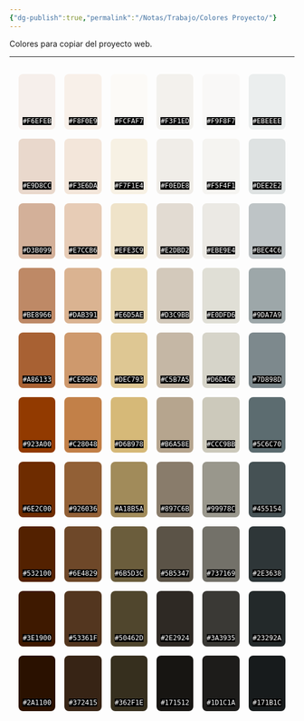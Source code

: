 ```yaml
---
{"dg-publish":true,"permalink":"/Notas/Trabajo/Colores Proyecto/"}
---
```


Colores para copiar del proyecto web.

---

<section class="color-grid">
  <!-- Fila 1 -->
  <div class="color-card" style="background-color:#F6EFEB; color:#2A1100;">
    <div class="color-swatch"></div>
    <div class="color-label">#F6EFEB</div>
  </div>
  <div class="color-card" style="background-color:#F8F0E9; color:#2A1100;">
    <div class="color-swatch"></div>
    <div class="color-label">#F8F0E9</div>
  </div>
  <div class="color-card" style="background-color:#FCFAF7; color:#2A1100;">
    <div class="color-swatch"></div>
    <div class="color-label">#FCFAF7</div>
  </div>
  <div class="color-card" style="background-color:#F3F1ED; color:#2A1100;">
    <div class="color-swatch"></div>
    <div class="color-label">#F3F1ED</div>
  </div>
  <div class="color-card" style="background-color:#F9F8F7; color:#2A1100;">
    <div class="color-swatch"></div>
    <div class="color-label">#F9F8F7</div>
  </div>
  <div class="color-card" style="background-color:#EBEEEE; color:#2A1100;">
    <div class="color-swatch"></div>
    <div class="color-label">#EBEEEE</div>
  </div>

  <!-- Fila 2 -->
  <div class="color-card" style="background-color:#E9D8CC; color:#2A1100;">
    <div class="color-swatch"></div>
    <div class="color-label">#E9D8CC</div>
  </div>
  <div class="color-card" style="background-color:#F3E6DA; color:#2A1100;">
    <div class="color-swatch"></div>
    <div class="color-label">#F3E6DA</div>
  </div>
  <div class="color-card" style="background-color:#F7F1E4; color:#2A1100;">
    <div class="color-swatch"></div>
    <div class="color-label">#F7F1E4</div>
  </div>
  <div class="color-card" style="background-color:#F0EDE8; color:#2A1100;">
    <div class="color-swatch"></div>
    <div class="color-label">#F0EDE8</div>
  </div>
  <div class="color-card" style="background-color:#F5F4F1; color:#2A1100;">
    <div class="color-swatch"></div>
    <div class="color-label">#F5F4F1</div>
  </div>
  <div class="color-card" style="background-color:#DEE2E2; color:#2A1100;">
    <div class="color-swatch"></div>
    <div class="color-label">#DEE2E2</div>
  </div>

  <!-- Fila 3 -->
  <div class="color-card" style="background-color:#D3B099; color:#2A1100;">
    <div class="color-swatch"></div>
    <div class="color-label">#D3B099</div>
  </div>
  <div class="color-card" style="background-color:#E7CCB6; color:#2A1100;">
    <div class="color-swatch"></div>
    <div class="color-label">#E7CCB6</div>
  </div>
  <div class="color-card" style="background-color:#EFE3C9; color:#2A1100;">
    <div class="color-swatch"></div>
    <div class="color-label">#EFE3C9</div>
  </div>
  <div class="color-card" style="background-color:#E2DBD2; color:#2A1100;">
    <div class="color-swatch"></div>
    <div class="color-label">#E2DBD2</div>
  </div>
  <div class="color-card" style="background-color:#EBE9E4; color:#2A1100;">
    <div class="color-swatch"></div>
    <div class="color-label">#EBE9E4</div>
  </div>
  <div class="color-card" style="background-color:#BEC4C6; color:#2A1100;">
    <div class="color-swatch"></div>
    <div class="color-label">#BEC4C6</div>
  </div>

  <!-- Fila 4 -->
  <div class="color-card" style="background-color:#BE8966; color:#2A1100;">
    <div class="color-swatch"></div>
    <div class="color-label">#BE8966</div>
  </div>
  <div class="color-card" style="background-color:#DAB391; color:#2A1100;">
    <div class="color-swatch"></div>
    <div class="color-label">#DAB391</div>
  </div>
  <div class="color-card" style="background-color:#E6D5AE; color:#2A1100;">
    <div class="color-swatch"></div>
    <div class="color-label">#E6D5AE</div>
  </div>
  <div class="color-card" style="background-color:#D3C9BB; color:#2A1100;">
    <div class="color-swatch"></div>
    <div class="color-label">#D3C9BB</div>
  </div>
  <div class="color-card" style="background-color:#E0DFD6; color:#2A1100;">
    <div class="color-swatch"></div>
    <div class="color-label">#E0DFD6</div>
  </div>
  <div class="color-card" style="background-color:#9DA7A9; color:#F6EFEB;">
    <div class="color-swatch"></div>
    <div class="color-label">#9DA7A9</div>
  </div>

  <!-- Fila 5 -->
  <div class="color-card" style="background-color:#A86133; color:#F6EFEB;">
    <div class="color-swatch"></div>
    <div class="color-label">#A86133</div>
  </div>
  <div class="color-card" style="background-color:#CE996D; color:#2A1100;">
    <div class="color-swatch"></div>
    <div class="color-label">#CE996D</div>
  </div>
  <div class="color-card" style="background-color:#DEC793; color:#2A1100;">
    <div class="color-swatch"></div>
    <div class="color-label">#DEC793</div>
  </div>
  <div class="color-card" style="background-color:#C5B7A5; color:#2A1100;">
    <div class="color-swatch"></div>
    <div class="color-label">#C5B7A5</div>
  </div>
  <div class="color-card" style="background-color:#D6D4C9; color:#2A1100;">
    <div class="color-swatch"></div>
    <div class="color-label">#D6D4C9</div>
  </div>
  <div class="color-card" style="background-color:#7D898D; color:#F6EFEB;">
    <div class="color-swatch"></div>
    <div class="color-label">#7D898D</div>
  </div>

  <!-- Fila 6 -->
  <div class="color-card" style="background-color:#923A00; color:#F6EFEB;">
    <div class="color-swatch"></div>
    <div class="color-label">#923A00</div>
  </div>
  <div class="color-card" style="background-color:#C28048; color:#F6EFEB;">
    <div class="color-swatch"></div>
    <div class="color-label">#C28048</div>
  </div>
  <div class="color-card" style="background-color:#D6B978; color:#2A1100;">
    <div class="color-swatch"></div>
    <div class="color-label">#D6B978</div>
  </div>
  <div class="color-card" style="background-color:#B6A58E; color:#2A1100;">
    <div class="color-swatch"></div>
    <div class="color-label">#B6A58E</div>
  </div>
  <div class="color-card" style="background-color:#CCC9BB; color:#2A1100;">
    <div class="color-swatch"></div>
    <div class="color-label">#CCC9BB</div>
  </div>
  <div class="color-card" style="background-color:#5C6C70; color:#F6EFEB;">
    <div class="color-swatch"></div>
    <div class="color-label">#5C6C70</div>
  </div>

  <!-- Fila 7 -->
  <div class="color-card" style="background-color:#6E2C00; color:#F6EFEB;">
    <div class="color-swatch"></div>
    <div class="color-label">#6E2C00</div>
  </div>
  <div class="color-card" style="background-color:#926036; color:#F6EFEB;">
    <div class="color-swatch"></div>
    <div class="color-label">#926036</div>
  </div>
  <div class="color-card" style="background-color:#A18B5A; color:#2A1100;">
    <div class="color-swatch"></div>
    <div class="color-label">#A18B5A</div>
  </div>
  <div class="color-card" style="background-color:#897C6B; color:#F6EFEB;">
    <div class="color-swatch"></div>
    <div class="color-label">#897C6B</div>
  </div>
  <div class="color-card" style="background-color:#99978C; color:#2A1100;">
    <div class="color-swatch"></div>
    <div class="color-label">#99978C</div>
  </div>
  <div class="color-card" style="background-color:#455154; color:#F6EFEB;">
    <div class="color-swatch"></div>
    <div class="color-label">#455154</div>
  </div>

  <!-- Fila 8 -->
  <div class="color-card" style="background-color:#532100; color:#F6EFEB;">
    <div class="color-swatch"></div>
    <div class="color-label">#532100</div>
  </div>
  <div class="color-card" style="background-color:#6E4829; color:#F6EFEB;">
    <div class="color-swatch"></div>
    <div class="color-label">#6E4829</div>
  </div>
  <div class="color-card" style="background-color:#6B5D3C; color:#F6EFEB;">
    <div class="color-swatch"></div>
    <div class="color-label">#6B5D3C</div>
  </div>
  <div class="color-card" style="background-color:#5B5347; color:#F6EFEB;">
    <div class="color-swatch"></div>
    <div class="color-label">#5B5347</div>
  </div>
  <div class="color-card" style="background-color:#737169; color:#F6EFEB;">
    <div class="color-swatch"></div>
    <div class="color-label">#737169</div>
  </div>
  <div class="color-card" style="background-color:#2E3638; color:#F6EFEB;">
    <div class="color-swatch"></div>
    <div class="color-label">#2E3638</div>
  </div>

  <!-- Fila 9 -->
  <div class="color-card" style="background-color:#3E1900; color:#F6EFEB;">
    <div class="color-swatch"></div>
    <div class="color-label">#3E1900</div>
  </div>
  <div class="color-card" style="background-color:#53361F; color:#F6EFEB;">
    <div class="color-swatch"></div>
    <div class="color-label">#53361F</div>
  </div>
  <div class="color-card" style="background-color:#50462D; color:#F6EFEB;">
    <div class="color-swatch"></div>
    <div class="color-label">#50462D</div>
  </div>
  <div class="color-card" style="background-color:#2E2924; color:#F6EFEB;">
    <div class="color-swatch"></div>
    <div class="color-label">#2E2924</div>
  </div>
  <div class="color-card" style="background-color:#3A3935; color:#F6EFEB;">
    <div class="color-swatch"></div>
    <div class="color-label">#3A3935</div>
  </div>
  <div class="color-card" style="background-color:#23292A; color:#F6EFEB;">
    <div class="color-swatch"></div>
    <div class="color-label">#23292A</div>
  </div>

  <!-- Fila 10 -->
  <div class="color-card" style="background-color:#2A1100; color:#F6EFEB;">
    <div class="color-swatch"></div>
    <div class="color-label">#2A1100</div>
  </div>
  <div class="color-card" style="background-color:#372415; color:#F6EFEB;">
    <div class="color-swatch"></div>
    <div class="color-label">#372415</div>
  </div>
  <div class="color-card" style="background-color:#362F1E; color:#F6EFEB;">
    <div class="color-swatch"></div>
    <div class="color-label">#362F1E</div>
  </div>
  <div class="color-card" style="background-color:#171512; color:#F6EFEB;">
    <div class="color-swatch"></div>
    <div class="color-label">#171512</div>
  </div>
  <div class="color-card" style="background-color:#1D1C1A; color:#F6EFEB;">
    <div class="color-swatch"></div>
    <div class="color-label">#1D1C1A</div>
  </div>
  <div class="color-card" style="background-color:#171B1C; color:#F6EFEB;">
    <div class="color-swatch"></div>
    <div class="color-label">#171B1C</div>
  </div>
</section>

<style>
  .color-grid {
    display: grid;
    grid-template-columns: repeat(auto-fit, minmax(60px, 1fr));
    gap: 1rem;
    padding: 1rem;
    align-items: center;
  }
  .color-card {
    display: flex;
    flex-direction: column;
    align-items: center;
    padding: 0.5rem;
    border-radius: 8px;
  }
  .color-swatch {
    width: 60px;
    height: 60px;
    border-radius: 4px;
  }
  .color-label {
    margin-top: 0.5rem;
	color:white;
	background-color:black;
    font-family: monospace;
    font-size: 0.75rem;
  }
</style>


